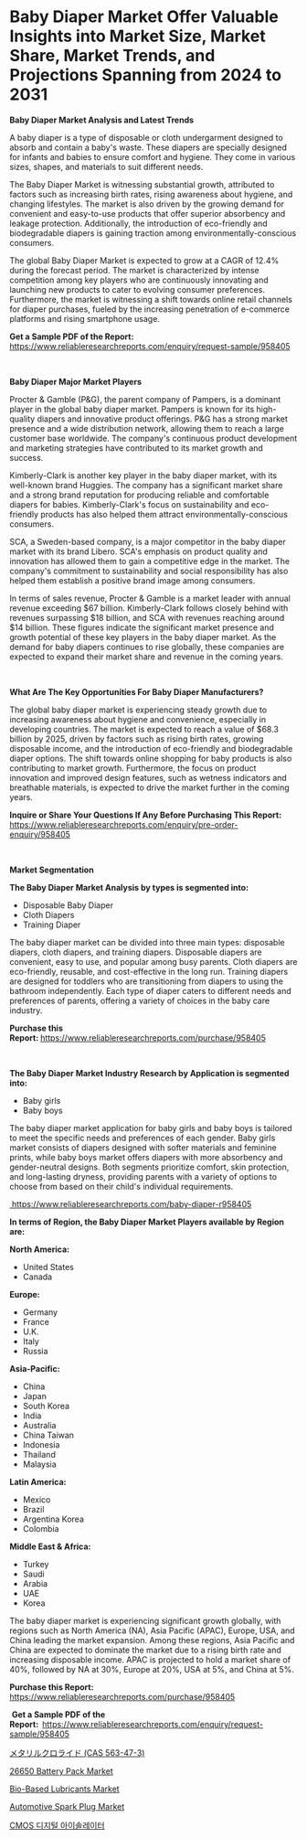 <p><h1>Baby Diaper Market Offer Valuable Insights into Market Size, Market Share, Market Trends, and Projections Spanning from 2024 to 2031</h1></p><p><strong>Baby Diaper Market Analysis and Latest Trends</strong></p>
<p><p>A baby diaper is a type of disposable or cloth undergarment designed to absorb and contain a baby's waste. These diapers are specially designed for infants and babies to ensure comfort and hygiene. They come in various sizes, shapes, and materials to suit different needs.</p><p>The Baby Diaper Market is witnessing substantial growth, attributed to factors such as increasing birth rates, rising awareness about hygiene, and changing lifestyles. The market is also driven by the growing demand for convenient and easy-to-use products that offer superior absorbency and leakage protection. Additionally, the introduction of eco-friendly and biodegradable diapers is gaining traction among environmentally-conscious consumers.</p><p>The global Baby Diaper Market is expected to grow at a CAGR of 12.4% during the forecast period. The market is characterized by intense competition among key players who are continuously innovating and launching new products to cater to evolving consumer preferences. Furthermore, the market is witnessing a shift towards online retail channels for diaper purchases, fueled by the increasing penetration of e-commerce platforms and rising smartphone usage.</p></p>
<p><strong>Get a Sample PDF of the Report:&nbsp;</strong> <a href="https://www.reliableresearchreports.com/enquiry/request-sample/958405">https://www.reliableresearchreports.com/enquiry/request-sample/958405</a></p>
<p>&nbsp;</p>
<p><strong>Baby Diaper Major Market Players</strong></p>
<p><p>Procter & Gamble (P&G), the parent company of Pampers, is a dominant player in the global baby diaper market. Pampers is known for its high-quality diapers and innovative product offerings. P&G has a strong market presence and a wide distribution network, allowing them to reach a large customer base worldwide. The company's continuous product development and marketing strategies have contributed to its market growth and success.</p><p>Kimberly-Clark is another key player in the baby diaper market, with its well-known brand Huggies. The company has a significant market share and a strong brand reputation for producing reliable and comfortable diapers for babies. Kimberly-Clark's focus on sustainability and eco-friendly products has also helped them attract environmentally-conscious consumers.</p><p>SCA, a Sweden-based company, is a major competitor in the baby diaper market with its brand Libero. SCA's emphasis on product quality and innovation has allowed them to gain a competitive edge in the market. The company's commitment to sustainability and social responsibility has also helped them establish a positive brand image among consumers.</p><p>In terms of sales revenue, Procter & Gamble is a market leader with annual revenue exceeding $67 billion. Kimberly-Clark follows closely behind with revenues surpassing $18 billion, and SCA with revenues reaching around $14 billion. These figures indicate the significant market presence and growth potential of these key players in the baby diaper market. As the demand for baby diapers continues to rise globally, these companies are expected to expand their market share and revenue in the coming years.</p></p>
<p>&nbsp;</p>
<p><strong>What Are The Key Opportunities For Baby Diaper Manufacturers?</strong></p>
<p><p>The global baby diaper market is experiencing steady growth due to increasing awareness about hygiene and convenience, especially in developing countries. The market is expected to reach a value of $68.3 billion by 2025, driven by factors such as rising birth rates, growing disposable income, and the introduction of eco-friendly and biodegradable diaper options. The shift towards online shopping for baby products is also contributing to market growth. Furthermore, the focus on product innovation and improved design features, such as wetness indicators and breathable materials, is expected to drive the market further in the coming years.</p></p>
<p><strong>Inquire or Share Your Questions If Any Before Purchasing This Report:</strong> <a href="https://www.reliableresearchreports.com/enquiry/pre-order-enquiry/958405">https://www.reliableresearchreports.com/enquiry/pre-order-enquiry/958405</a></p>
<p>&nbsp;</p>
<p><strong>Market Segmentation</strong></p>
<p><strong>The Baby Diaper Market Analysis by types is segmented into:</strong></p>
<p><ul><li>Disposable Baby Diaper</li><li>Cloth Diapers</li><li>Training Diaper</li></ul></p>
<p><p>The baby diaper market can be divided into three main types: disposable diapers, cloth diapers, and training diapers. Disposable diapers are convenient, easy to use, and popular among busy parents. Cloth diapers are eco-friendly, reusable, and cost-effective in the long run. Training diapers are designed for toddlers who are transitioning from diapers to using the bathroom independently. Each type of diaper caters to different needs and preferences of parents, offering a variety of choices in the baby care industry.</p></p>
<p><strong>Purchase this Report:&nbsp;</strong><a href="https://www.reliableresearchreports.com/purchase/958405">https://www.reliableresearchreports.com/purchase/958405</a></p>
<p>&nbsp;</p>
<p><strong>The Baby Diaper Market Industry Research by Application is segmented into:</strong></p>
<p><ul><li>Baby girls</li><li>Baby boys</li></ul></p>
<p><p>The baby diaper market application for baby girls and baby boys is tailored to meet the specific needs and preferences of each gender. Baby girls market consists of diapers designed with softer materials and feminine prints, while baby boys market offers diapers with more absorbency and gender-neutral designs. Both segments prioritize comfort, skin protection, and long-lasting dryness, providing parents with a variety of options to choose from based on their child's individual requirements.</p></p>
<p><a href="https://www.reliableresearchreports.com/baby-diaper-r958405">&nbsp;https://www.reliableresearchreports.com/baby-diaper-r958405</a></p>
<p><strong>In terms of Region, the Baby Diaper Market Players available by Region are:</strong></p>
<p>
    <p> <strong> North America: </strong>
        <ul>
            <li>United States</li>
            <li>Canada</li>
        </ul>
        </p> 
    <p> <strong> Europe: </strong>
        <ul>
            <li>Germany</li>
            <li>France</li>
            <li>U.K.</li>
            <li>Italy</li>
            <li>Russia</li>
        </ul>
        </p> 
    <p> <strong> Asia-Pacific: </strong>
        <ul>
            <li>China</li>
            <li>Japan</li>
            <li>South Korea</li>
            <li>India</li>
            <li>Australia</li>
            <li>China Taiwan</li>
            <li>Indonesia</li>
            <li>Thailand</li>
            <li>Malaysia</li>
        </ul>
        </p> 
    <p> <strong> Latin America: </strong>
        <ul>
            <li>Mexico</li>
            <li>Brazil</li>
            <li>Argentina Korea</li>
            <li>Colombia</li>
        </ul>
        </p> 
    <p> <strong> Middle East & Africa: </strong>
        <ul>
            <li>Turkey</li>
            <li>Saudi</li>
            <li>Arabia</li>
            <li>UAE</li>
            <li>Korea</li>
        </ul>
    </p>
    </p>
<p><p>The baby diaper market is experiencing significant growth globally, with regions such as North America (NA), Asia Pacific (APAC), Europe, USA, and China leading the market expansion. Among these regions, Asia Pacific and China are expected to dominate the market due to a rising birth rate and increasing disposable income. APAC is projected to hold a market share of 40%, followed by NA at 30%, Europe at 20%, USA at 5%, and China at 5%.</p></p>
<p><strong>Purchase this Report: </strong><a href="https://www.reliableresearchreports.com/purchase/958405">https://www.reliableresearchreports.com/purchase/958405</a></p>
<p>&nbsp;<strong>Get a Sample PDF of the Report:&nbsp;&nbsp;</strong><a href="https://www.reliableresearchreports.com/enquiry/request-sample/958405">https://www.reliableresearchreports.com/enquiry/request-sample/958405</a></p>
<p><strong></strong></p>
<p><p><a href="https://github.com/mohamedbakry57/Market-Research-Report-List-5/blob/main/508016287363.md">メタリルクロライド (CAS 563-47-3)</a></p><p><a href="https://issuu.com/reportprime-2/docs/26650-battery-pack-market-size-2030_f82bc74fbf910a">26650 Battery Pack Market</a></p><p><a href="https://issuu.com/reportprime-2/docs/bio-based-lubricants-market-size-20_fd6998d008cdea">Bio-Based Lubricants Market</a></p><p><a href="https://github.com/luckyshygirl/Market-Research-Report-List-6/blob/main/automotive-spark-plug-market.md">Automotive Spark Plug Market</a></p><p><a href="https://github.com/laholand/Market-Research-Report-List-6/blob/main/6987729108251.md">CMOS 디지털 아이솔레이터</a></p></p>
